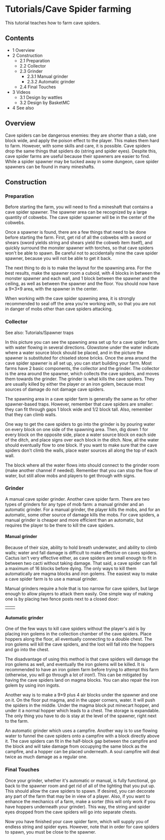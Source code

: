 # Tutorials/Cave Spider farming
This tutorial teaches how to farm cave spiders.

## Contents
- 1 Overview
- 2 Construction
	- 2.1 Preparation
	- 2.2 Collector
	- 2.3 Grinder
		- 2.3.1 Manual grinder
		- 2.3.2 Automatic grinder
	- 2.4 Final Touches
- 3 Videos
	- 3.1 Design by wattles
	- 3.2 Design by BasketMC
- 4 See also

## Overview
Cave spiders can be dangerous enemies: they are shorter than a slab, one block wide, and apply the poison effect to the player. This makes them hard to farm. However, with some skills and care, it is possible. Cave spiders drop the same things that spiders do (string and spider eyes). Despite this, cave spider farms are useful because their spawners are easier to find. While a spider spawner may be tucked away in some dungeon, cave spider spawners can be found in many mineshafts.

## Construction
### Preparation
Before starting the farm, you will need to find a mineshaft that contains a cave spider spawner. The spawner area can be recognized by a large quantity of cobwebs. The cave spider spawner will be in the center of the cobwebs.

Once a spawner is found, there are a few things that need to be done before starting the farm. First, get rid of all the cobwebs with a sword or shears (sword yields string and shears yield the cobweb item itself), and quickly surround the monster spawner with torches, so that cave spiders won't be able to spawn. Be careful not to accidentally mine the cave spider spawner, because you will not be able to get it back.

The next thing to do is to make the layout for the spawning area. For the best results, make the spawner room a cuboid, with 4 blocks in between the monster spawner and each wall, and 1 block between the spawner and the ceiling, as well as between the spawner and the floor. You should now have a 9×3×9 area, with the spawner in the center.

When working with the cave spider spawning area, it is strongly recommended to seal off the area you're working with, so that you are not in danger of mobs other than cave spiders attacking.

### Collector
See also: Tutorials/Spawner traps

In this picture you can see the spawning area set up for a cave spider farm, with water flowing in several directions. Glowstone under the water indicate where a water source block should be placed, and in the picture the spawner is substituted for chiseled stone bricks.
Once the area around the cave spider spawner is all set up, you can start building your farm. Most farms have 2 basic components, the collector and the grinder. The collector is the area around the spawner, which collects the cave spiders, and moves them towards the grinder. The grinder is what kills the cave spiders. They are usually killed by either the player or an iron golem, because most sources of damage do not damage cave spiders.

The spawning area in a cave spider farm is generally the same as for other spawner-based traps. However, remember that cave spiders are smaller: they can fit through gaps 1 block wide and 1/2 block tall. Also, remember that they can climb walls.

One way to get the cave spiders to go into the grinder is by pouring water on every block on one side of the spawning area. Then, dig down 1 for every block on the opposite side, place a water source block on each side of the ditch, and place signs over each block in the ditch. Now, all the water should eventually flow to one block. If you want to make sure that the cave spiders don't climb the walls, place water sources all along the top of each wall.

The block where all the water flows into should connect to the grinder room (make another channel if needed). Remember that you can stop the flow of water, but still allow mobs and players to get through with signs.

### Grinder
A manual cave spider grinder.
Another cave spider farm.
There are two types of grinders for any type of mob farm: a manual grinder and an automatic grinder. For a manual grinder, the player kills the mobs, and for an automatic, some other source of damage kills the mobs. For cave spiders, a manual grinder is cheaper and more efficient than an automatic, but requires the player to be there to kill the cave spiders.

#### Manual grinder
Because of their size, ability to hold breath underwater, and ability to climb walls; water and fall damage is difficult to make effective on caves spiders. Cactus isn't very effective either, as cave spiders are small enough to fit in between two cacti without taking damage. That said, a cave spider can fall a maximum of 16 blocks before dying. The only ways to kill them automatically are magma blocks and iron golems. The easiest way to make a cave spider farm is to use a manual grinder.

Manual grinders require a hole that is too narrow for cave spiders, but large enough to allow players to attack them easily. One simple way of making one is by placing two fence posts next to a closed door:

|  |  |
|--|--|
|  |  |

#### Automatic grinder
One of the few ways to kill cave spiders without the player's aid is by placing iron golems in the collection chamber of the cave spiders. Place hoppers along the floor, all eventually connecting to a double chest. The iron golems will kill the cave spiders, and the loot will fall into the hoppers and go into the chest.

The disadvantage of using this method is that cave spiders will damage the iron golems as well, and eventually the iron golems will be killed. It is recommended to have an iron golem farm before trying to attempt this farm (otherwise, you will go through a lot of iron!). This can be mitigated by having the cave spiders land on magma blocks. You can also repair the iron golem by using iron ingots.

Another way is to make a 9×9 plus 4 air blocks under the spawner and one on it. On the floor put magma, and in the upper corners, water. It will push the spiders in the middle. Under the magma block put minecart hopper, and under it a normal hopper which leads to a chest. The storage is expandable. The only thing you have to do is stay at the level of the spawner, right next to the farm.

An automatic grinder which uses a campfire.
Another way is to use flowing water to funnel the cave spiders onto a campfire with a block directly above it. The cave spiders can fit in the half-block gap between the campfire and the block and will take damage from occupying the same block as the campfire, and a hopper can be placed underneath. A soul campfire will deal twice as much damage as a regular one.

### Final Touches
Once your grinder, whether it's automatic or manual, is fully functional, go back to the spawner room and get rid of all of the lighting that you put up. This should allow the cave spiders to spawn. If desired, you can decorate any part of the farm that may be in view of a player. Also, if you want to enhance the mechanics of a farm, make a sorter (this will only work if you have hoppers underneath your grinder). This way, the string and spider eyes dropped from the cave spiders will go into separate chests.

Now you have finished your cave spider farm, which will supply you of endless string and spider eyes. However, note that in order for cave spiders to spawn, you must be close to the spawner.

